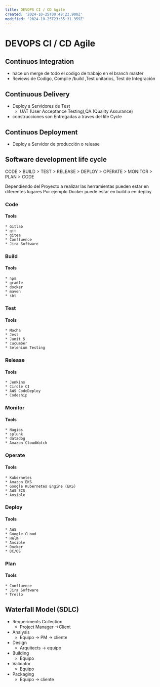 ```yaml
---
title: DEVOPS CI / CD Agile
created: '2024-10-25T00:49:23.900Z'
modified: '2024-10-25T23:55:31.359Z'
---
```


# DEVOPS CI / CD Agile
## Continuos Integration
* hace un merge de todo el codigo de trabajo en el branch master
* Reviews de Codigo, Compile /build ,Test unitarios, Test de Integración

## Continuous Delivery
* Deploy a Servidores de Test
  * UAT (User Acceptance Testing),QA (Quality Assurance)
* construcciones son Entregadas a traves del life Cycle

## Continuos Deployment 
  * Deploy a Servidor de producción o release

## Software development life cycle 
CODE > BUILD > TEST > RELEASE > DEPLOY > OPERATE > MONITOR > PLAN > CODE

Dependiendo del Proyecto a realizar las herramientas pueden estar en diferentes lugares Por ejemplo Docker puede estar en build o en deploy

### Code 
  #### Tools 
    * Gitlab
    * git
    * gitea
    * Confluence
    * Jira Software
  
### Build
  #### Tools
    * npm
    * gradle  
    * docker
    * maven
    * sbt
  
### Test
  #### Tools
    * Mocha
    * Jest
    * Junit 5
    * cucumber
    * Selenium Testing

### Release
  #### Tools
    * Jenkins
    * Circle CI
    * AWS CodeDeploy
    * Codeship

### Monitor
  #### Tools
    * Nagios
    * splunk
    * datadog
    * Amazon CloudWatch

### Operate
  #### Tools
    * Kubernetes
    * Amazon EKS
    * Google Kubernetes Engine (EKS)
    * AWS ECS
    * Ansible

### Deploy
  #### Tools
    * AWS
    * Google CLoud
    * Helm
    * Ansible
    * Docker
    * DC/OS

### Plan
  #### Tools
    * Confluence
    * Jira Software
    * Trello

## Waterfall Model (SDLC)
* Requeriments Collection 
  * Project Manager ->Client
* Analysis 
  * Equipo -> PM -> cliente
* Design 
  * Arquitects -> equipo
* Building 
  * Equipo
* Validator
  * Equipo
* Packaging
  * Equipo -> cliente



